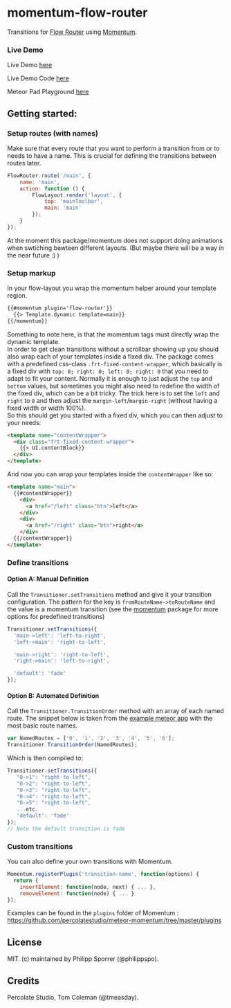 # momentum-flow-router

Transitions for [Flow Router](https://github.com/meteorhacks/flow-router) using  [Momentum](https://github.com/percolatestudio/meteor-momentum).

### Live Demo
Live Demo [here](http://flow-router-transitions.meteor.com/)  

Live Demo Code [here](https://github.com/PhilippSpo/flow-router-transitions-demo)

Meteor Pad Playground [here](http://meteorpad.com/pad/Z9QpXZYQNASDTkGzF/momentum-flow-router)

## Getting started:

### Setup routes (with names)
Make sure that every route that you want to perform a transition from or to needs to have a name. This is crucial for defining the transitions between routes later.
```javascript
FlowRouter.route('/main', {
	name: 'main',
	action: function () {
		FlowLayout.render('layout', {
			top: 'mainToolbar',
			main: 'main'
		});
	}
});
```
At the moment this package/momentum does not support doing animations when swtiching bewteen different layouts. (But maybe there will be a way in the near future :) )  

### Setup markup
In your flow-layout you wrap the momentum helper around your template region.
```html
{{#momentum plugin='flow-router'}}
  {{> Template.dynamic template=main}}
{{/momentum}}
```
Something to note here, is that the momentum tags must directly wrap the dynamic template.  
In order to get clean transitions without a scrollbar showing up you should also wrap each of your templates inside a fixed div. The package comes with a predefined css-class `.frt-fixed-content-wrapper`, which basically is a fixed div with `top: 0; right: 0; left: 0; right: 0` that you need to adapt to fit your content. Normally it is enough to just adjust the `top` and `bottom` values, but sometimes you might also need to redefine the width of the fixed div, which can be a bit tricky. The trick here is to set the `left` and `right` to `0` and then adjust the `margin-left`/`margin-right` (without having a fixed width or width 100%).  
So this should get you started with a fixed div, which you can then adjust to your needs:
```html
<template name="contentWrapper">
  <div class="frt-fixed-content-wrapper">
    {{> UI.contentBlock}}
  </div>
</template>
```
And now you can wrap your templates inside the `contentWrapper` like so:
```html
<template name="main">
  {{#contentWrapper}}
    <div>
      <a href="/left" class="btn">left</a>
    </div>
    <div>
      <a href="/right" class="btn">right</a>
    </div>
  {{/contentWrapper}}
</template>
```
### Define transitions
#### Option A: Manual Definition
Call the `Transitioner.setTransitions` method and give it your transition configuration. The pattern for the key is `fromRouteName->toRouteName` and the value is a momentum transition (see the [momentum](https://github.com/percolatestudio/meteor-momentum) package for more options for predefined transitions)
```javascript
Transitioner.setTransitions({
  'main->left': 'left-to-right',
  'left->main': 'right-to-left',

  'main->right': 'right-to-left',
  'right->main': 'left-to-right',

  'default': 'fade'
});
```

#### Option B: Automated Definition
Call the `Transitioner.TransitionOrder` method with an array of each named route. The snippet below is taken from the [example meteor app](https://github.com/PhilippSpo/momentum-flow-router/tree/master/example/ArrayTest) with the most basic route names.

```javascript
var NamedRoutes = ['0', '1', '2', '3', '4', '5', '6'];
Transitioner.TransitionOrder(NamedRoutes);
```

Which is then compiled to:
```javascript
Transitioner.setTransitions({
   "0->1": "right-to-left",
   "0->2": "right-to-left",
   "0->3": "right-to-left",
   "0->4": "right-to-left",
   "0->5": "right-to-left",
   ...etc.
   'default': 'fade'
});
// Note the default transition is fade
```

### Custom transitions

You can also define your own transitions with Momentum.

```javascript
Momentum.registerPlugin('transition-name', function(options) {
  return {
    insertElement: function(node, next) { ... },
    removeElement: function(node) { ... }
});
```

Examples can be found in the `plugins` folder of Momentum : https://github.com/percolatestudio/meteor-momentum/tree/master/plugins

## License

MIT. (c) maintained by Philipp Sporrer (@philippspo).
## Credits

Percolate Studio, Tom Coleman (@tmeasday).
